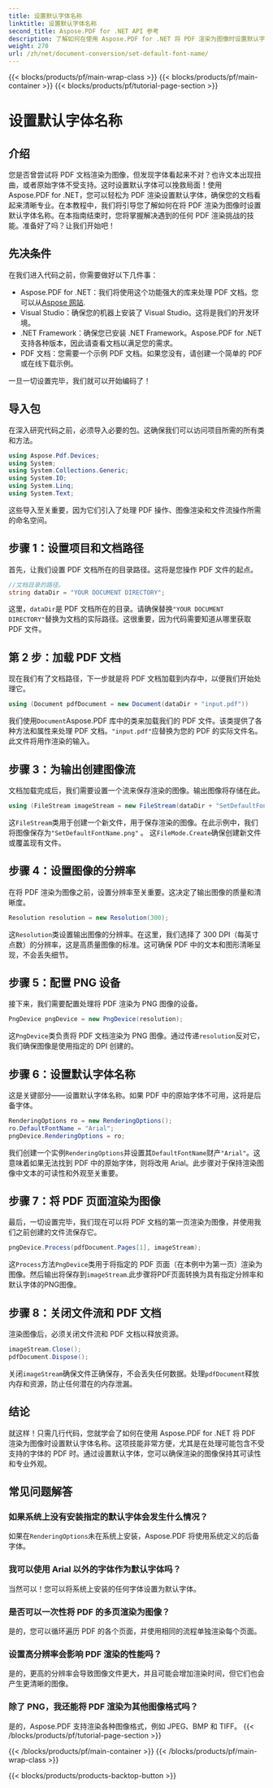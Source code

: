 ```yaml
---
title: 设置默认字体名称
linktitle: 设置默认字体名称
second_title: Aspose.PDF for .NET API 参考
description: 了解如何在使用 Aspose.PDF for .NET 将 PDF 渲染为图像时设置默认字体名称。本指南涵盖先决条件、分步说明和常见问题解答。
weight: 270
url: /zh/net/document-conversion/set-default-font-name/
---
```


{{< blocks/products/pf/main-wrap-class >}}
{{< blocks/products/pf/main-container >}}
{{< blocks/products/pf/tutorial-page-section >}}

# 设置默认字体名称

## 介绍

您是否曾尝试将 PDF 文档渲染为图像，但发现字体看起来不对？也许文本出现扭曲，或者原始字体不受支持。这时设置默认字体可以挽救局面！使用 Aspose.PDF for .NET，您可以轻松为 PDF 渲染设置默认字体，确保您的文档看起来清晰专业。在本教程中，我们将引导您了解如何在将 PDF 渲染为图像时设置默认字体名称。在本指南结束时，您将掌握解决遇到的任何 PDF 渲染挑战的技能。准备好了吗？让我们开始吧！

## 先决条件

在我们进入代码之前，你需要做好以下几件事：

- Aspose.PDF for .NET：我们将使用这个功能强大的库来处理 PDF 文档。您可以从[Aspose 网站](https://releases.aspose.com/pdf/net/).
- Visual Studio：确保您的机器上安装了 Visual Studio。这将是我们的开发环境。
- .NET Framework：确保您已安装 .NET Framework。Aspose.PDF for .NET 支持各种版本，因此请查看文档以满足您的需求。
- PDF 文档：您需要一个示例 PDF 文档。如果您没有，请创建一个简单的 PDF 或在线下载示例。

一旦一切设置完毕，我们就可以开始编码了！

## 导入包

在深入研究代码之前，必须导入必要的包。这确保我们可以访问项目所需的所有类和方法。

```csharp
using Aspose.Pdf.Devices;
using System;
using System.Collections.Generic;
using System.IO;
using System.Linq;
using System.Text;
```

这些导入至关重要，因为它们引入了处理 PDF 操作、图像渲染和文件流操作所需的命名空间。

## 步骤 1：设置项目和文档路径

首先，让我们设置 PDF 文档所在的目录路径。这将是您操作 PDF 文件的起点。

```csharp
//文档目录的路径。
string dataDir = "YOUR DOCUMENT DIRECTORY";
```
这里，`dataDir`是 PDF 文档所在的目录。请确保替换`"YOUR DOCUMENT DIRECTORY"`替换为文档的实际路径。这很重要，因为代码需要知道从哪里获取 PDF 文件。

## 第 2 步：加载 PDF 文档

现在我们有了文档路径，下一步就是将 PDF 文档加载到内存中，以便我们开始处理它。

```csharp
using (Document pdfDocument = new Document(dataDir + "input.pdf"))
```
我们使用`Document`Aspose.PDF 库中的类来加载我们的 PDF 文件。该类提供了各种方法和属性来处理 PDF 文档。`"input.pdf"`应替换为您的 PDF 的实际文件名。此文件将用作渲染的输入。

## 步骤 3：为输出创建图像流

文档加载完成后，我们需要设置一个流来保存渲染的图像。输出图像将存储在此。

```csharp
using (FileStream imageStream = new FileStream(dataDir + "SetDefaultFontName.png", FileMode.Create))
```
这`FileStream`类用于创建一个新文件，用于保存渲染的图像。在此示例中，我们将图像保存为`"SetDefaultFontName.png"` 。 这`FileMode.Create`确保创建新文件或覆盖现有文件。

## 步骤 4：设置图像的分辨率

在将 PDF 渲染为图像之前，设置分辨率至关重要。这决定了输出图像的质量和清晰度。

```csharp
Resolution resolution = new Resolution(300);
```
这`Resolution`类设置输出图像的分辨率。在这里，我们选择了 300 DPI（每英寸点数）的分辨率，这是高质量图像的标准。这可确保 PDF 中的文本和图形清晰呈现，不会丢失细节。

## 步骤 5：配置 PNG 设备

接下来，我们需要配置处理将 PDF 渲染为 PNG 图像的设备。

```csharp
PngDevice pngDevice = new PngDevice(resolution);
```
这`PngDevice`类负责将 PDF 文档渲染为 PNG 图像。通过传递`resolution`反对它，我们确保图像是使用指定的 DPI 创建的。

## 步骤 6：设置默认字体名称

这是关键部分——设置默认字体名称。如果 PDF 中的原始字体不可用，这将是后备字体。

```csharp
RenderingOptions ro = new RenderingOptions();
ro.DefaultFontName = "Arial";
pngDevice.RenderingOptions = ro;
```
我们创建一个实例`RenderingOptions`并设置其`DefaultFontName`财产`"Arial"`。这意味着如果无法找到 PDF 中的原始字体，则将改用 Arial。此步骤对于保持渲染图像中文本的可读性和外观至关重要。

## 步骤 7：将 PDF 页面渲染为图像

最后，一切设置完毕，我们现在可以将 PDF 文档的第一页渲染为图像，并使用我们之前创建的文件流保存它。

```csharp
pngDevice.Process(pdfDocument.Pages[1], imageStream);
```
这`Process`方法`PngDevice`类用于将指定的 PDF 页面（在本例中为第一页）渲染为图像。然后输出将保存到`imageStream`.此步骤将PDF页面转换为具有指定分辨率和默认字体的PNG图像。

## 步骤 8：关闭文件流和 PDF 文档

渲染图像后，必须关闭文件流和 PDF 文档以释放资源。

```csharp
imageStream.Close();
pdfDocument.Dispose();
```
关闭`imageStream`确保文件正确保存，不会丢失任何数据。处理`pdfDocument`释放内存和资源，防止任何潜在的内存泄漏。

## 结论

就这样！只需几行代码，您就学会了如何在使用 Aspose.PDF for .NET 将 PDF 渲染为图像时设置默认字体名称。这项技能非常方便，尤其是在处理可能包含不受支持的字体的 PDF 时。通过设置默认字体，您可以确保渲染的图像保持其可读性和专业外观。

## 常见问题解答

### 如果系统上没有安装指定的默认字体会发生什么情况？
如果在`RenderingOptions`未在系统上安装，Aspose.PDF 将使用系统定义的后备字体。

### 我可以使用 Arial 以外的字体作为默认字体吗？
当然可以！您可以将系统上安装的任何字体设置为默认字体。

### 是否可以一次性将 PDF 的多页渲染为图像？
是的，您可以循环遍历 PDF 的各个页面，并使用相同的流程单独渲染每个页面。

### 设置高分辨率会影响 PDF 渲染的性能吗？
是的，更高的分辨率会导致图像文件更大，并且可能会增加渲染时间，但它们也会产生更清晰的图像。

### 除了 PNG，我还能将 PDF 渲染为其他图像格式吗？
是的，Aspose.PDF 支持渲染各种图像格式，例如 JPEG、BMP 和 TIFF。
{{< /blocks/products/pf/tutorial-page-section >}}

{{< /blocks/products/pf/main-container >}}
{{< /blocks/products/pf/main-wrap-class >}}

{{< blocks/products/products-backtop-button >}}
